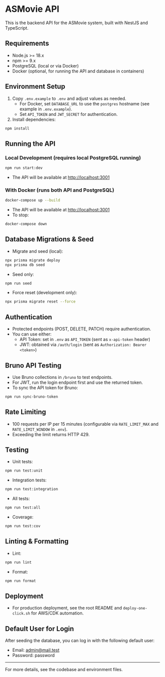 # ASMovie API

This is the backend API for the ASMovie system, built with NestJS and TypeScript.

## Requirements

- Node.js >= 18.x
- npm >= 9.x
- PostgreSQL (local or via Docker)
- Docker (optional, for running the API and database in containers)

## Environment Setup

1. Copy `.env.example` to `.env` and adjust values as needed.
   - For Docker, set `DATABASE_URL` to use the `postgres` hostname (see example in `.env.example`).
   - Set `API_TOKEN` and `JWT_SECRET` for authentication.
2. Install dependencies:

```bash
npm install
```

## Running the API

### Local Development (requires local PostgreSQL running)

```bash
npm run start:dev
```
- The API will be available at [http://localhost:3001](http://localhost:3001)

### With Docker (runs both API and PostgreSQL)

```bash
docker-compose up --build
```
- The API will be available at [http://localhost:3001](http://localhost:3001)
- To stop:
```bash
docker-compose down
```

## Database Migrations & Seed

- Migrate and seed (local):
```bash
npx prisma migrate deploy
npx prisma db seed
```
- Seed only:
```bash
npm run seed
```
- Force reset (development only):
```bash
npx prisma migrate reset --force
```

## Authentication

- Protected endpoints (POST, DELETE, PATCH) require authentication.
- You can use either:
  - API Token: set in `.env` as `API_TOKEN` (sent as `x-api-token` header)
  - JWT: obtained via `/auth/login` (sent as `Authorization: Bearer <token>`)

## Bruno API Testing

- Use Bruno collections in `/bruno` to test endpoints.
- For JWT, run the login endpoint first and use the returned token.
- To sync the API token for Bruno:
```bash
npm run sync-bruno-token
```

## Rate Limiting

- 100 requests per IP per 15 minutes (configurable via `RATE_LIMIT_MAX` and `RATE_LIMIT_WINDOW` in `.env`).
- Exceeding the limit returns HTTP 429.

## Testing

- Unit tests:
```bash
npm run test:unit
```
- Integration tests:
```bash
npm run test:integration
```
- All tests:
```bash
npm run test:all
```
- Coverage:
```bash
npm run test:cov
```

## Linting & Formatting

- Lint:
```bash
npm run lint
```
- Format:
```bash
npm run format
```

## Deployment

- For production deployment, see the root README and `deploy-one-click.sh` for AWS/CDK automation.

## Default User for Login

After seeding the database, you can log in with the following default user:
- Email: admin@mail.test
- Password: password

---

For more details, see the codebase and environment files.
